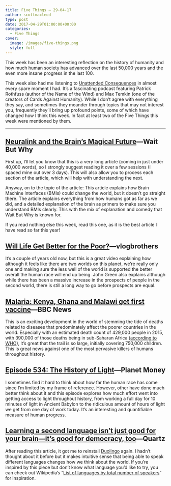 ```yaml
---
title: Five Things – 29-04-17
author: scottmacleod
type: post
date: 2017-04-29T01:00:00+00:00
categories:
  - Five Things
cover:
  image: /images/five-things.png
  style: full
---
```

This week has been an interesting reflection on the history of humanity and how much human society has advanced over the last 50,000 years and the even more insane progress in the last 100.

This week also had me listening to [Unattended Consequences][1]&nbsp;in almost every spare moment I had. It’s a fascinating podcast featuring Patrick Rothfuss (author of the Name of the Wind) and Max Temkin (one of the creators of Cards Against Humanity). While I don’t agree with everything they say, and sometimes they meander through topics that may not interest you, frequently they’ll bring up profound points, some of which have changed how I think this week. In fact at least two of the Five Things this week were mentioned by them.

* * *

## [Neuralink and the Brain’s Magical Future][2]—Wait But Why

First up, I’ll let you know that this is a very long article (coming in just under 40,000 words), so I strongly suggest reading it over a few sessions (I spaced mine out over 3 days). This will also allow you to process each section of the article, which will help with understanding the next.

Anyway, on to the topic of the article: This article explains how Brain Machine Interfaces (BMIs) could change the world, but it doesn’t go straight there. The article explains everything from how humans got as far as we did, and a detailed explanation of the brain as primers to make sure you understand BMIs clearly. This with the mix of explanation and comedy that Wait But Why is known for.

If you read nothing else this week, read this one, as it is the best article I have read so far this year!

## [Will Life Get Better for the Poor?][3]—vlogbrothers

It’s a couple of years old now, but this is a great video explaining how although it feels like there are two worlds on this planet, we’re really only one and making sure the less well of the world is supported the better overall the human race will end up being. John Green also explains although while there has been a massive increase in the prospects of people in the second world, there is still a long way to go before prospects are equal.

## [Malaria: Kenya, Ghana and Malawi get first vaccine][4]—BBC News

This is an exciting development in the world of stemming the tide of deaths related to diseases that predominately affect the poorer countries in the world. Especially with an estimated death count of 429,000 people in 2015, with 390,000 of those deaths being in sub-Saharan Africa ([according to WHO][5]), it’s great that the trail is so large, initially covering 750,000 children. This is great news against one of the most pervasive killers of humans throughout history.

## [Episode 534: The History of Light][6]—Planet Money

I sometimes find it hard to think about how far the human race has come since I’m limited by my frame of reference. However, other have done much better think about it and this episode explores how much effort went into getting access to light throughout history, from working a full day for 10 minutes of light in Ancient Babylon to the ridiculous amount of hours of light we get from one day of work today. It’s an interesting and quantifiable measure of human progress.

## [Learning a second language isn’t just good for your brain—it’s good for democracy, too][7]—Quartz

After reading this article, it got me to reinstall [Duolingo][8]&nbsp;again. I hadn’t thought about it before but it makes intuitive sense that being able to speak different languages changes how we think about the world. If you’re inspired by this piece but don’t know what language you’d like to try, you can check out Wikipedia’s “[List of languages by total number of speakers][9]” for inspiration.

 [1]: https://unattendedconsequences.simplecast.fm/
 [2]: http://waitbutwhy.com/2017/04/neuralink.html
 [3]: https://www.youtube.com/watch?v=6nQW_2DxIK0
 [4]: http://www.bbc.com/news/health-39666132
 [5]: http://apps.who.int/iris/bitstream/10665/252038/1/9789241511711-eng.pdf
 [6]: http://www.npr.org/sections/money/2014/04/25/306862378/episode-534-the-history-of-light
 [7]: https://qz.com/957043/learning-a-second-language-isnt-just-good-for-your-brain-its-good-for-democracy-too/
 [8]: https://www.duolingo.com/
 [9]: https://en.wikipedia.org/wiki/List_of_languages_by_total_number_of_speakers
